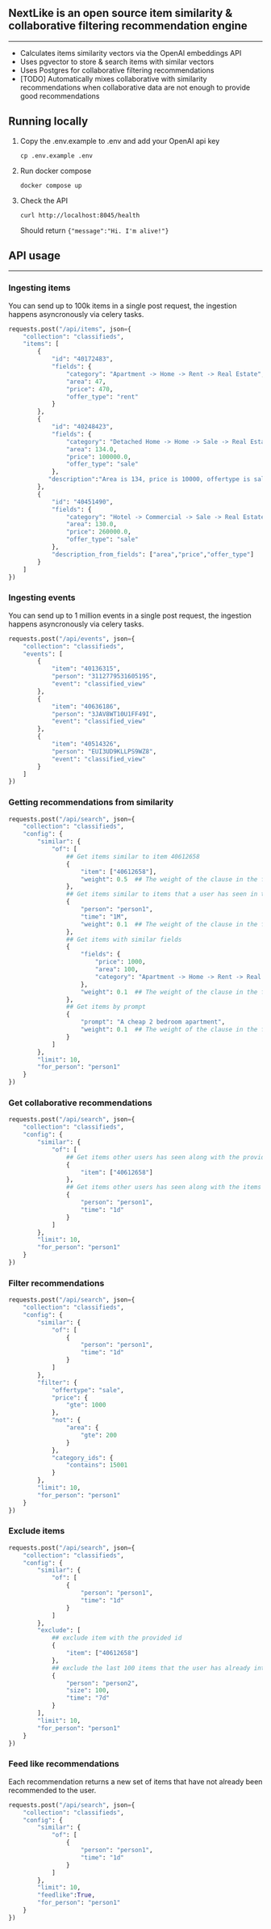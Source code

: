 ## NextLike is an open source item similarity & collaborative filtering recommendation engine

---

- Calculates items similarity vectors via the OpenAI embeddings API
- Uses pgvector to store & search items with similar vectors
- Uses Postgres for collaborative filtering recommendations
- [TODO] Automatically mixes collaborative with similarity recommendations when collaborative data are not enough to
  provide good recommendations

## Running locally

1. Copy the .env.example to .env and add your OpenAI api key

   `cp .env.example .env`

2. Run docker compose

   `docker compose up`

3. Check the API

   `curl http://localhost:8045/health`

   Should return `{"message":"Hi. I'm alive!"}`

## API usage

---

### Ingesting items

You can send up to 100k items in a single post request, the ingestion happens asyncronously via celery tasks.

```python
requests.post("/api/items", json={
    "collection": "classifieds",
    "items": [
        {
            "id": "40172483",
            "fields": {
                "category": "Apartment -> Home -> Rent -> Real Estate",
                "area": 47,
                "price": 470,
                "offer_type": "rent"
            }
        },
        {
            "id": "40248423",
            "fields": {
                "category": "Detached Home -> Home -> Sale -> Real Estate",
                "area": 134.0,
                "price": 100000.0,
                "offer_type": "sale"
            },
           "description":"Area is 134, price is 10000, offertype is sale"
        },
        {
            "id": "40451490",
            "fields": {
                "category": "Hotel -> Commercial -> Sale -> Real Estate",
                "area": 130.0,
                "price": 260000.0,
                "offer_type": "sale"
            },
            "description_from_fields": ["area","price","offer_type"]
        }
    ]
})
```

### Ingesting events

You can send up to 1 million events in a single post request, the ingestion happens asyncronously via celery tasks.

```python
requests.post("/api/events", json={
    "collection": "classifieds",
    "events": [
        {
            "item": "40136315",
            "person": "3112779531605195",
            "event": "classified_view"
        },
        {
            "item": "40636186",
            "person": "3JAV8WT10U1FF49I",
            "event": "classified_view"
        },
        {
            "item": "40514326",
            "person": "EUI3UD9KLLPS9WZ8",
            "event": "classified_view"
        }
    ]
})
```

### Getting recommendations from similarity

```python
requests.post("/api/search", json={
    "collection": "classifieds",
    "config": {
        "similar": {
            "of": [
                ## Get items similar to item 40612658
                {
                    "item": ["40612658"],
                    "weight": 0.5  ## The weight of the clause in the final score
                },
                ## Get items similar to items that a user has seen in the last month
                {
                    "person": "person1",
                    "time": "1M",
                    "weight": 0.1  ## The weight of the clause in the final score
                },
                ## Get items with similar fields
                {
                    "fields": {
                        "price": 1000,
                        "area": 100,
                        "category": "Apartment -> Home -> Rent -> Real Estate",
                    },
                    "weight": 0.1  ## The weight of the clause in the final score
                },
                ## Get items by prompt
                {
                    "prompt": "A cheap 2 bedroom apartment",
                    "weight": 0.1  ## The weight of the clause in the final score
                }
            ]
        },
        "limit": 10,
        "for_person": "person1"
    }
})
```

### Get collaborative recommendations

```python
requests.post("/api/search", json={
    "collection": "classifieds",
    "config": {
        "similar": {
            "of": [
                ## Get items other users has seen along with the provided item
                {
                    "item": ["40612658"]
                },
                ## Get items other users has seen along with the items the provided person has seen in the last day
                {
                    "person": "person1",
                    "time": "1d"
                }
            ]
        },
        "limit": 10,
        "for_person": "person1"
    }
})
```

### Filter recommendations

```python
requests.post("/api/search", json={
    "collection": "classifieds",
    "config": {
        "similar": {
            "of": [
                {
                    "person": "person1",
                    "time": "1d"
                }
            ]
        },
        "filter": {
            "offertype": "sale",
            "price": {
                "gte": 1000
            },
            "not": {
                "area": {
                    "gte": 200
                }
            },
            "category_ids": {
                "contains": 15001
            }
        },
        "limit": 10,
        "for_person": "person1"
    }
})
```

### Exclude items

```python
requests.post("/api/search", json={
    "collection": "classifieds",
    "config": {
        "similar": {
            "of": [
                {
                    "person": "person1",
                    "time": "1d"
                }
            ]
        },
        "exclude": [
            ## exclude item with the provided id
            {
                "item": ["40612658"]
            },
            ## exclude the last 100 items that the user has already interacted with in the last 7 days
            {
                "person": "person2",
                "size": 100,
                "time": "7d"
            }
        ],
        "limit": 10,
        "for_person": "person1"
    }
})
```

### Feed like recommendations

Each recommendation returns a new set of items that have not already been recommended to the user.

```python
requests.post("/api/search", json={
    "collection": "classifieds",
    "config": {
        "similar": {
            "of": [
                {
                    "person": "person1",
                    "time": "1d"
                }
            ]
        },
        "limit": 10,
        "feedlike":True,
        "for_person": "person1"
    }
})
```
